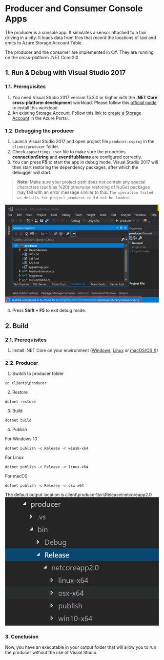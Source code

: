 # Producer and Consumer Console Apps

The producer is a console app. It simulates a sensor attached to a taxi driving in a city. It loads data from files that record the locations of taxi and emits to Azure Storage Account Table.

The producer and the consumer are implemented in C#. They are running on the cross-platform .NET Core 2.0.

## 1. Run & Debug with Visual Studio 2017
### 1.1. Prerequisites
   1. You need Visual Studio 2017 version 15.3.0 or higher with the **.NET Core cross-platform development** workload. Please follow this [official guide](https://docs.microsoft.com/en-us/dotnet/core/windows-prerequisites?tabs=netcore2x) to install this workload.
   2. An existing Storage Account. Follow this link to [create a Storage Account](https://docs.microsoft.com/en-us/azure/storage/common/storage-quickstart-create-account?tabs=portal) in the Azure Portal.

### 1.2. Debugging the producer
   1. Launch Visual Studio 2017 and open project file ```producer.csproj``` in the ```client/producer``` folder.
   2. Check ```appsettings.json``` file to make sure the properties **connectionString** and **eventHubName** are configured correctly. 
   3. You can press **F5** to start the app in debug mode. Visual Studio 2017 will then start restoring the dependency packages, after which the debugger will start.
> **Note:** Make sure your project path does not contain any special characters (such as %20) otherwise restoring of NuGet packages may fail with an error message similar to this: ```The operation failed as details for project producer could not be loaded.```

   <kbd>![Package restored](images/producer-vs-restored.png)</kbd>

   4. Press **Shift + F5** to exit debug mode.

## 2. Build
### 2.1. Prerequisites
  1. Install .NET Core on your environment ([Windows](https://docs.microsoft.com/en-us/dotnet/core/get-started#windows), [Linux](https://docs.microsoft.com/en-us/dotnet/core/get-started#linux) or [macOS/OS X](https://docs.microsoft.com/en-us/dotnet/core/get-started#os-x--macos))

### 2.2. Producer
  1. Switch to producer folder
  ```console
  cd clients\producer
  ```

  2. Restore
  ```console
  dotnet restore
  ```

  3. Build
  ```console
  dotnet build
  ```

  4. Publish
  
  For Windows 10
  ```console
  dotnet publish -c Release -r win10-x64
  ```
  For Linux
  ```console
  dotnet publish -c Release -r linux-x64
  ```
  For macOS
  ```console
  dotnet publish -c Release -r osx-x64
  ```

  The default output location is client\producer\bin\Release\netcoreapp2.0
  <kbd>![Publish Location](images/producer-publish-location.png)</kbd>

### 3. Conclusion

Now, you have an executable in your output folder that will allow you to run the producer without the use of Visual Studio.


